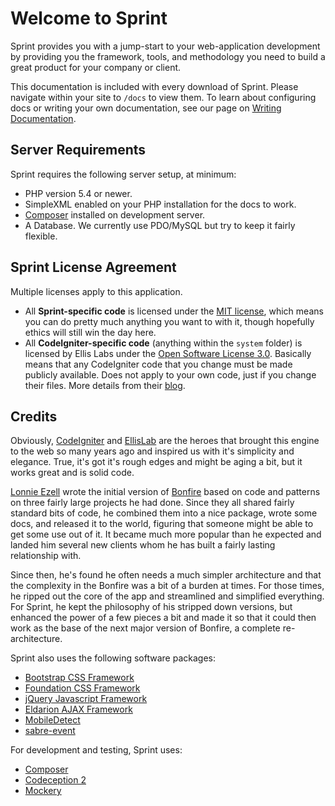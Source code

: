 # Welcome to Sprint
Sprint provides you with a jump-start to your web-application development by providing you the framework, tools, and methodology you need to build a great product for your company or client. 

This documentation is included with every download of Sprint. Please navigate within your site to `/docs` to view them. To learn about configuring docs or writing your own documentation, see our page on [Writing Documentation](writing_docs).

## Server Requirements
Sprint requires the following server setup, at minimum:

* PHP version 5.4 or newer.
* SimpleXML enabled on your PHP installation for the docs to work.
* [Composer](http://getcomposer.org) installed on development server.
* A Database. We currently use PDO/MySQL but try to keep it fairly flexible.

## Sprint License Agreement
Multiple licenses apply to this application. 

* All **Sprint-specific code** is licensed under the [MIT license](http://opensource.org/licenses/MIT), which means you can do pretty much anything you want to with it, though hopefully ethics will still win the day here. 
* All **CodeIgniter-specific code** (anything within the `system` folder) is licensed by Ellis Labs under the [Open Software License 3.0](http://opensource.org/licenses/OSL-3.0). Basically means that any CodeIgniter code that you change must be made publicly available. Does not apply to your own code, just if you change their files. More details from their [blog](http://ellislab.com/blog/entry/software-license-wrap-up-and-osl-3.0).

## Credits
Obviously, [CodeIgniter](http://codeigniter.com) and [EllisLab](http://www.ellislab.com/) are the heroes that brought this engine to the web so many years ago and inspired us with it's simplicity and elegance. True, it's got it's rough edges and might be aging a bit, but it works great and is solid code. 

[Lonnie Ezell](http://lonnieezell.com) wrote the initial version of [Bonfire](http://ci-bonfire.com) based on code and patterns on three fairly large projects he had done. Since they all shared fairly standard bits of code, he combined them into a nice package, wrote some docs, and released it to the world, figuring that someone might be able to get some use out of it. It became much more popular than he expected and landed him several new clients whom he has built a fairly lasting relationship with.

Since then, he's found he often needs a much simpler architecture and that the complexity in the Bonfire was a bit of a burden at times. For those times, he ripped out the core of the app and streamlined and simplified everything. For Sprint, he kept the philosophy of his stripped down versions, but enhanced the power of a few pieces a bit and made it so that it could then work as the base of the next major version of Bonfire, a complete re-architecture. 

Sprint also uses the following software packages:

* [Bootstrap CSS Framework](http://getbootstrap.com/)
* [Foundation CSS Framework](http://foundation.zurb.com/)
* [jQuery Javascript Framework](http://jquery.com/)
* [Eldarion AJAX Framework](https://github.com/eldarion/eldarion-ajax)
* [MobileDetect](http://mobiledetect.net/)
* [sabre-event](http://sabre.io/event/)

For development and testing, Sprint uses:

* [Composer](https://getcomposer.org/)
* [Codeception 2](http://codeception.com/)
* [Mockery](https://github.com/padraic/mockery)